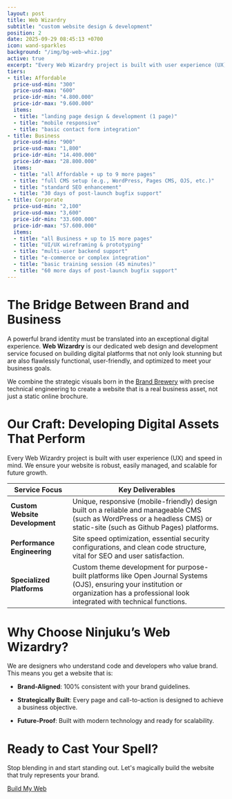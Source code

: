 ```yaml
---
layout: post
title: Web Wizardry
subtitle: "custom website design & development"
position: 2
date: 2025-09-29 08:45:13 +0700
icon: wand-sparkles
background: "/img/bg-web-whiz.jpg"
active: true
excerpt: "Every Web Wizardry project is built with user experience (UX) and speed in mind. We ensure your website is robust, easily managed, and scalable for future growth."
tiers:
- title: Affordable
  price-usd-min: "300"
  price-usd-max: "600"
  price-idr-min: "4.800.000"
  price-idr-max: "9.600.000"
  items:
  - title: "landing page design & development (1 page)"
  - title: "mobile responsive"
  - title: "basic contact form integration"
- title: Business
  price-usd-min: "900"
  price-usd-max: "1,800"
  price-idr-min: "14.400.000"
  price-idr-max: "28.800.000"
  items:
  - title: "all Affordable + up to 9 more pages"
  - title: "full CMS setup (e.g., WordPress, Pages CMS, OJS, etc.)"
  - title: "standard SEO enhancement"
  - title: "30 days of post-launch bugfix support"
- title: Corporate
  price-usd-min: "2,100"
  price-usd-max: "3,600"
  price-idr-min: "33.600.000"
  price-idr-max: "57.600.000"
  items:
  - title: "all Business + up to 15 more pages"
  - title: "UI/UX wireframing & prototyping"
  - title: "multi-user backend support"
  - title: "e-commerce or complex integration"
  - title: "basic training session (45 minutes)"
  - title: "60 more days of post-launch bugfix support"
---
```

# The Bridge Between Brand and Business

A powerful brand identity must be translated into an exceptional digital experience. **Web Wizardry** is our dedicated web design and development service focused on building digital platforms that not only look stunning but are also flawlessly functional, user-friendly, and optimized to meet your business goals.

We combine the strategic visuals born in the [Brand Brewery](/services/brand-brewery.html) with precise technical engineering to create a website that is a real business asset, not just a static online brochure.

# Our Craft: Developing Digital Assets That Perform
Every Web Wizardry project is built with user experience (UX) and speed in mind. We ensure your website is robust, easily managed, and scalable for future growth.

| Service Focus | Key Deliverables |
| ------------ | ----------------------------------------------- |
| **Custom Website Development** | Unique, responsive (mobile-friendly) design built on a reliable and manageable CMS (such as WordPress or a headless CMS) or static-site (such as Github Pages) platforms. |
| **Performance Engineering** | Site speed optimization, essential security configurations, and clean code structure, vital for SEO and user satisfaction. |
| **Specialized Platforms** | Custom theme development for purpose-built platforms like Open Journal Systems (OJS), ensuring your institution or organization has a professional look integrated with technical functions. |

# Why Choose Ninjuku’s Web Wizardry?

We are designers who understand code and developers who value brand. This means you get a website that is:

- **Brand-Aligned**: 100% consistent with your brand guidelines.

- **Strategically Built**: Every page and call-to-action is designed to achieve a business objective.

- **Future-Proof**: Built with modern technology and ready for scalability.

# Ready to Cast Your Spell?

Stop blending in and start standing out. Let's magically build the website that truly represents your brand.

<a class="btn btn-primary" href="https://wa.me/{{ site.phone }}?text={{ site.message }}">Build My Web</a>